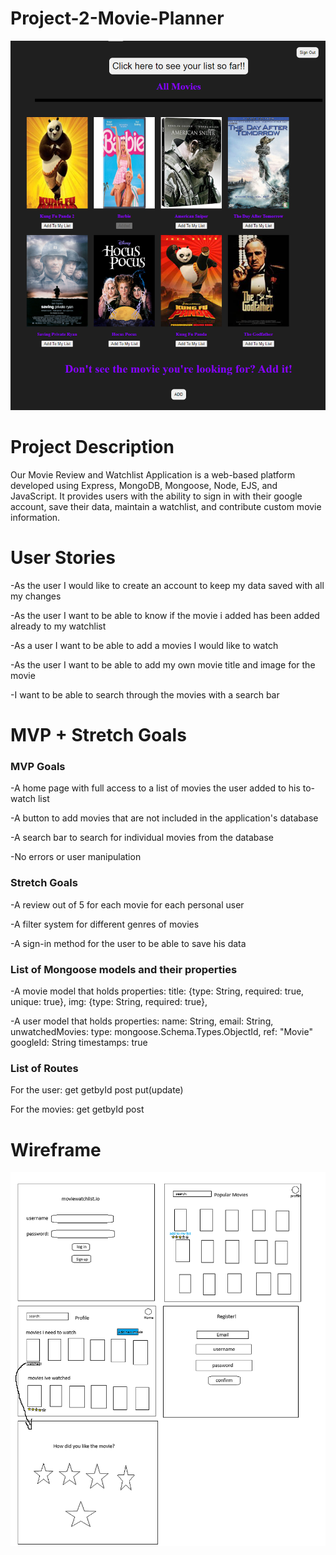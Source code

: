 # Project-2-Movie-Planner
<img src="./public/img/movie-planner.png">


# Project Description 
Our Movie Review and Watchlist Application is a web-based platform developed using Express, MongoDB, Mongoose, Node, EJS, and JavaScript. It provides users with the ability to sign in with their google account, save their data, maintain a watchlist, and contribute custom movie information.

# User Stories 
-As the user I would like to create an account to keep my data saved with all my changes

-As the user I want to be able to know if the movie i added has been added already to my watchlist 

-As a user I want to be able to add a movies I would like to watch

-As the user I want to be able to add my own movie title and image for the movie 

-I want to be able to search through the movies with a search bar

# MVP + Stretch Goals 
### MVP Goals
-A home page with full access to a list of movies the user added to his to-watch list

-A button to add movies that are not included in the application's database

-A search bar to search for individual movies from the database 

-No errors or user manipulation 


### Stretch Goals
-A review out of 5 for each movie for each personal user 

-A filter system for different genres of movies

-A sign-in method for the user to be able to save his data 

### List of Mongoose models and their properties
-A movie model that holds properties: 
  title: {type: String, required: true, unique: true},
  img: {type: String, required: true},
   
-A user model that holds properties: 
    name: String,
    email: String,
    unwatchedMovies: 
    type: mongoose.Schema.Types.ObjectId,
    ref: "Movie"
    googleId: String
    timestamps: true

### List of Routes
For the user:
get
getbyId
post
put(update)


For the movies: 
get
getbyId
post


# Wireframe
![Wireframe pic](public/img/project2_wireframe.png)







